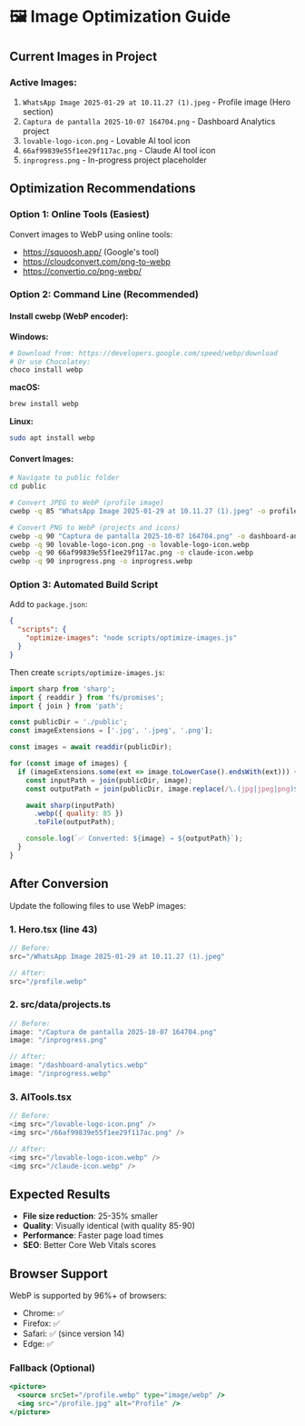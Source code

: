 # 🖼️ Image Optimization Guide

## Current Images in Project

### Active Images:
1. `WhatsApp Image 2025-01-29 at 10.11.27 (1).jpeg` - Profile image (Hero section)
2. `Captura de pantalla 2025-10-07 164704.png` - Dashboard Analytics project
3. `lovable-logo-icon.png` - Lovable AI tool icon
4. `66af99839e55f1ee29f117ac.png` - Claude AI tool icon
5. `inprogress.png` - In-progress project placeholder

## Optimization Recommendations

### Option 1: Online Tools (Easiest)
Convert images to WebP using online tools:
- https://squoosh.app/ (Google's tool)
- https://cloudconvert.com/png-to-webp
- https://convertio.co/png-webp/

### Option 2: Command Line (Recommended)

#### Install cwebp (WebP encoder):

**Windows:**
```bash
# Download from: https://developers.google.com/speed/webp/download
# Or use Chocolatey:
choco install webp
```

**macOS:**
```bash
brew install webp
```

**Linux:**
```bash
sudo apt install webp
```

#### Convert Images:
```bash
# Navigate to public folder
cd public

# Convert JPEG to WebP (profile image)
cwebp -q 85 "WhatsApp Image 2025-01-29 at 10.11.27 (1).jpeg" -o profile.webp

# Convert PNG to WebP (projects and icons)
cwebp -q 90 "Captura de pantalla 2025-10-07 164704.png" -o dashboard-analytics.webp
cwebp -q 90 lovable-logo-icon.png -o lovable-logo-icon.webp
cwebp -q 90 66af99839e55f1ee29f117ac.png -o claude-icon.webp
cwebp -q 90 inprogress.png -o inprogress.webp
```

### Option 3: Automated Build Script

Add to `package.json`:
```json
{
  "scripts": {
    "optimize-images": "node scripts/optimize-images.js"
  }
}
```

Then create `scripts/optimize-images.js`:
```javascript
import sharp from 'sharp';
import { readdir } from 'fs/promises';
import { join } from 'path';

const publicDir = './public';
const imageExtensions = ['.jpg', '.jpeg', '.png'];

const images = await readdir(publicDir);

for (const image of images) {
  if (imageExtensions.some(ext => image.toLowerCase().endsWith(ext))) {
    const inputPath = join(publicDir, image);
    const outputPath = join(publicDir, image.replace(/\.(jpg|jpeg|png)$/i, '.webp'));

    await sharp(inputPath)
      .webp({ quality: 85 })
      .toFile(outputPath);

    console.log(`✅ Converted: ${image} → ${outputPath}`);
  }
}
```

## After Conversion

Update the following files to use WebP images:

### 1. Hero.tsx (line 43)
```typescript
// Before:
src="/WhatsApp Image 2025-01-29 at 10.11.27 (1).jpeg"

// After:
src="/profile.webp"
```

### 2. src/data/projects.ts
```typescript
// Before:
image: "/Captura de pantalla 2025-10-07 164704.png"
image: "/inprogress.png"

// After:
image: "/dashboard-analytics.webp"
image: "/inprogress.webp"
```

### 3. AITools.tsx
```typescript
// Before:
<img src="/lovable-logo-icon.png" />
<img src="/66af99839e55f1ee29f117ac.png" />

// After:
<img src="/lovable-logo-icon.webp" />
<img src="/claude-icon.webp" />
```

## Expected Results

- **File size reduction**: 25-35% smaller
- **Quality**: Visually identical (with quality 85-90)
- **Performance**: Faster page load times
- **SEO**: Better Core Web Vitals scores

## Browser Support

WebP is supported by 96%+ of browsers:
- Chrome: ✅
- Firefox: ✅
- Safari: ✅ (since version 14)
- Edge: ✅

### Fallback (Optional)
```jsx
<picture>
  <source srcSet="/profile.webp" type="image/webp" />
  <img src="/profile.jpg" alt="Profile" />
</picture>
```
